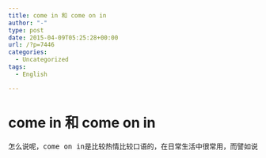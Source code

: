```yaml
---
title: come in 和 come on in
author: "-"
type: post
date: 2015-04-09T05:25:28+00:00
url: /?p=7446
categories:
  - Uncategorized
tags:
  - English

---
```

# come in 和 come on in
<pre id="best-content-256315209" class="best-text mb-10">怎么说呢，come on in是比较热情比较口语的，在日常生活中很常用，而譬如说你去一个美国人家里，他肯定是招呼你come on in的，但你要敲门进上司的办公室，他肯定是说come in，因为come in毕竟比较正式。